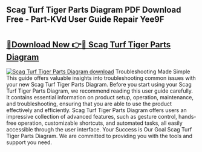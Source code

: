 ## Scag Turf Tiger Parts Diagram PDF Download Free - Part-KVd User Guide Repair Yee9F

# <h2><a href="http://dfkq7vo.blite.top/?on=Scag+Turf+Tiger+Parts+Diagram">🔗Download New 👉🔴 Scag Turf Tiger Parts Diagram</a></h2>

[![Scag Turf Tiger Parts Diagram download](https://i.imgur.com/lujVjoI.png)](http://dfkq7vo.blite.top/?on=Scag+Turf+Tiger+Parts+Diagram)
Troubleshooting Made Simple This guide offers valuable insights into troubleshooting common issues with your new Scag Turf Tiger Parts Diagram. Before you start using your Scag Turf Tiger Parts Diagram, we recommend reading this user guide carefully. It contains essential information on product setup, operation, maintenance, and troubleshooting, ensuring that you are able to use the product effectively and efficiently. Scag Turf Tiger Parts Diagram offers users an impressive collection of advanced features, such as gesture control, hands-free operation, customizable shortcuts, and automated tasks, all easily accessible through the user interface. Your Success is Our Goal Scag Turf Tiger Parts Diagram. We are committed to providing you with the tools and support you need.
